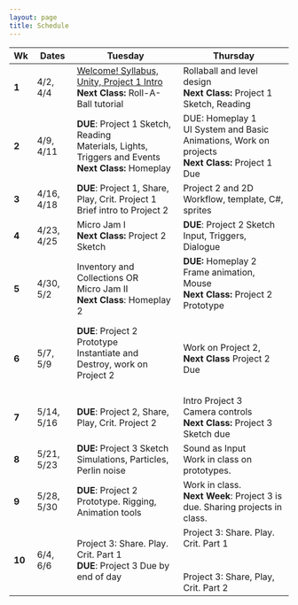 ```yaml
---
layout: page
title: Schedule
---
```


| **Wk** | **Dates**      | **Tuesday**                                                                                                    | **Thursday**                                                                                                                                                                     |
| ------ | -------------- | -------------------------------------------------------------------------------------------------------------- | -------------------------------------------------------------------------------------------------------------------------------------------------------------------------------- |
| **1**  | 4/2, 4/4       | [Welcome! Syllabus, Unity, Project 1 Intro](day-1.md) <br/> **Next Class:** Roll-A-Ball tutorial               | Rollaball and level design<br/> **Next Class:** Project 1 Sketch, Reading                                                                                                        |
| **2**  | 4/9, 4/11      | **DUE**: Project 1 Sketch, Reading <br/> Materials, Lights, Triggers and Events <br/> **Next Class:** Homeplay | DUE: Homeplay 1 <br/> UI System and Basic Animations, Work on projects<br/> **Next Class:** Project 1 Due                                                                        |
| **3**  | 4/16, 4/18     | **DUE**: Project 1, Share, Play, Crit. Project 1 <br/> Brief intro to Project 2                                | Project 2 and 2D Workflow, template, C#, sprites<br>                                                                                                                             |
| **4**  | 4/23, 4/25<br> | Micro Jam I <br/> **Next Class:** Project 2 Sketch<br>                                                         | **DUE**: Project 2 Sketch <br/> Input, Triggers, Dialogue                                                                                                                        |
| **5**  | 4/30, 5/2<br>  | Inventory and Collections OR <br/> Micro Jam II <br/> **Next Class**: Homeplay 2                               | **DUE:** Homeplay 2<br/> Frame animation, Mouse<br/> **Next Class:** Project 2 Prototype<br><br>                                                                                 |
| **6**  | 5/7, 5/9<br>   | **DUE**: Project 2 Prototype <br/> Instantiate and Destroy, work on Project 2<br><br>                          | Work on Project 2,<br/> **Next Class** Project 2 Due<br>                                                                                                                         |
| **7**  | 5/14, 5/16<br> | **DUE**: Project 2, Share, Play, Crit. Project 2<br>                                                           | Intro Project 3 <br/> Camera controls <br/> **Next Class:** Project 3 Sketch due<br>                                                                                             |
| **8**  | 5/21, 5/23<br> | **DUE:** Project 3 Sketch <br/> Simulations, Particles, Perlin noise<br>                                       | Sound as Input<br>Work in class on prototypes.                                                                                                                                   |
| **9**  | 5/28, 5/30<br> | **DUE**: Project 2 Prototype. Rigging, Animation tools<br>                                                     | Work in class. <br/> **Next Week**: Project 3 is due. Sharing projects in class.<br>                                                                                             |
| **10** | 6/4, 6/6<br>   | Project 3: Share. Play. Crit. Part 1 <br/> **DUE**: Project 3 Due by end of day<br>                            | Project 3: Share. Play. Crit. Part 1 <br/><br/><br><!--[Course Evals!](https://be.my.ucla.edu/directlink.aspx?featureID=161&src=r0) <br/>-->Project 3: Share, Play, Crit. Part 2 |



